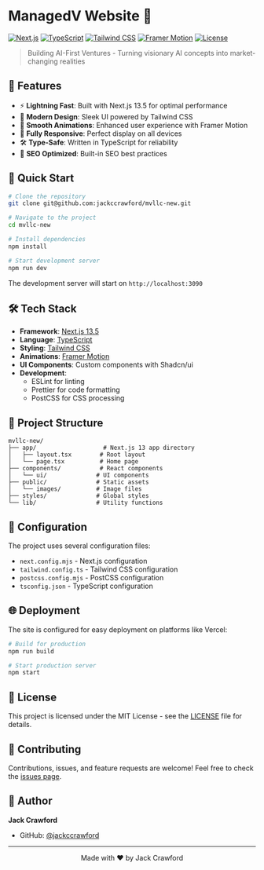 # ManagedV Website 🚀

[![Next.js](https://img.shields.io/badge/Next.js-13.5-black?logo=next.js)](https://nextjs.org/)
[![TypeScript](https://img.shields.io/badge/TypeScript-5.2-blue?logo=typescript)](https://www.typescriptlang.org/)
[![Tailwind CSS](https://img.shields.io/badge/Tailwind_CSS-3.0-38B2AC?logo=tailwind-css)](https://tailwindcss.com/)
[![Framer Motion](https://img.shields.io/badge/Framer_Motion-10.16-ff69b4?logo=framer)](https://www.framer.com/motion/)
[![License](https://img.shields.io/badge/License-MIT-green.svg)](LICENSE)

> Building AI-First Ventures - Turning visionary AI concepts into market-changing realities

## 🌟 Features

- ⚡️ **Lightning Fast**: Built with Next.js 13.5 for optimal performance
- 🎨 **Modern Design**: Sleek UI powered by Tailwind CSS
- 🔄 **Smooth Animations**: Enhanced user experience with Framer Motion
- 📱 **Fully Responsive**: Perfect display on all devices
- 🛠 **Type-Safe**: Written in TypeScript for reliability
- 🎯 **SEO Optimized**: Built-in SEO best practices

## 🚀 Quick Start

```bash
# Clone the repository
git clone git@github.com:jackccrawford/mvllc-new.git

# Navigate to the project
cd mvllc-new

# Install dependencies
npm install

# Start development server
npm run dev
```

The development server will start on `http://localhost:3090`

## 🛠 Tech Stack

- **Framework**: [Next.js 13.5](https://nextjs.org/)
- **Language**: [TypeScript](https://www.typescriptlang.org/)
- **Styling**: [Tailwind CSS](https://tailwindcss.com/)
- **Animations**: [Framer Motion](https://www.framer.com/motion/)
- **UI Components**: Custom components with Shadcn/ui
- **Development**:
  - ESLint for linting
  - Prettier for code formatting
  - PostCSS for CSS processing

## 📁 Project Structure

```
mvllc-new/
├── app/                   # Next.js 13 app directory
│   ├── layout.tsx        # Root layout
│   └── page.tsx          # Home page
├── components/           # React components
│   └── ui/              # UI components
├── public/              # Static assets
│   └── images/          # Image files
├── styles/              # Global styles
└── lib/                 # Utility functions
```

## 🔧 Configuration

The project uses several configuration files:

- `next.config.mjs` - Next.js configuration
- `tailwind.config.ts` - Tailwind CSS configuration
- `postcss.config.mjs` - PostCSS configuration
- `tsconfig.json` - TypeScript configuration

## 🌐 Deployment

The site is configured for easy deployment on platforms like Vercel:

```bash
# Build for production
npm run build

# Start production server
npm start
```

## 📝 License

This project is licensed under the MIT License - see the [LICENSE](LICENSE) file for details.

## 🤝 Contributing

Contributions, issues, and feature requests are welcome! Feel free to check the [issues page](https://github.com/jackccrawford/mvllc-new/issues).

## 👤 Author

**Jack Crawford**
- GitHub: [@jackccrawford](https://github.com/jackccrawford)

---

<p align="center">Made with ❤️ by Jack Crawford</p>
